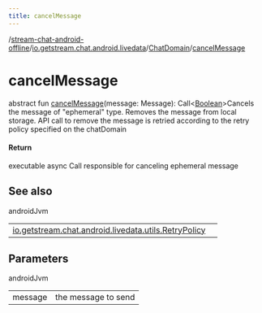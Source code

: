 ```yaml
---
title: cancelMessage
---
```

/[stream-chat-android-offline](../../index.md)/[io.getstream.chat.android.livedata](../index.md)/[ChatDomain](index.md)/[cancelMessage](cancelMessage.md)  
  
  
  
# cancelMessage  
abstract fun [cancelMessage](cancelMessage.md)(message: Message): Call&lt;[Boolean](https://kotlinlang.org/api/latest/jvm/stdlib/kotlin/-boolean/index.html)&gt;Cancels the message of "ephemeral" type. Removes the message from local storage. API call to remove the message is retried according to the retry policy specified on the chatDomain  
  
#### Return  
executable async Call responsible for canceling ephemeral message  
  
## See also  
  
androidJvm  
  
| | |
|---|---|
| <a name="io.getstream.chat.android.livedata/ChatDomain/cancelMessage/#io.getstream.chat.android.client.models.Message/PointingToDeclaration/"></a>[io.getstream.chat.android.livedata.utils.RetryPolicy](../../io.getstream.chat.android.livedata.utils/RetryPolicy/index.md)| <a name="io.getstream.chat.android.livedata/ChatDomain/cancelMessage/#io.getstream.chat.android.client.models.Message/PointingToDeclaration/"></a>|
  
  
  
## Parameters  
  
androidJvm  
  
| | |
|---|---|
| <a name="io.getstream.chat.android.livedata/ChatDomain/cancelMessage/#io.getstream.chat.android.client.models.Message/PointingToDeclaration/"></a>message| <a name="io.getstream.chat.android.livedata/ChatDomain/cancelMessage/#io.getstream.chat.android.client.models.Message/PointingToDeclaration/"></a>the message to send|
  

